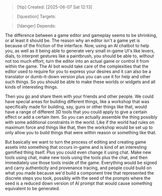 
>[!tip] Created: [2025-06-07 Sat 12:13]

>[!question] Targets: 

>[!danger] Depends: 

The difference between a game editor and gameplay seems to be shrinking, or at least it should be. The reason why an editor isn't a game yet is because of the friction of the interface. Now, using an AI chatbot to help you, as well as it being able to generate very small in-game UI's like levers, dials, to interpret gestures like a paintbrush, you should be able to, without not too much effort, turn the editor into an actual game or control it from within the game. The AI bot would take care of the complexities that the editor used to require for you to express your desires and it can also be a translator or dumb-it-down version plus you can use it for help and other such things. So you should be able to make these worlds or widgets and all kinds of interesting things. 

Then you go and share them with your friends and other people. We could have special areas for building different things, like a workshop that was specifically made for building, say, guns or other things like that, would have a range of different 3D tools that you could apply to give a certain effect or add a certain item. So you can actually assemble the thing possibly with some additional constraints in the world. Like if the world had rules on maximum force and things like that, then the workshop would be set up to only allow you to build things that were within reason or something like that.

But basically we want to turn the process of editing and creating game assets into something that occurs in-game and is kind of an interesting gamified thing itself. Plus you could even change it using chat. Make new tools using chat, make new tools using the tools plus the chat, and then immediately use those tools inside of the game. Everything would be signed and carry authenticity and provenance tracing, and people could build on what you made because we'd build a component tree that represented the discrete steps you took, possibly with the seed of the prompts where the seed is a reduced down version of AI prompt that would cause something equivalent to be generated. 